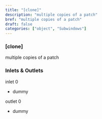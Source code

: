 ```yaml
---
title: "[clone]"
description: "multiple copies of a patch"
bref: "multiple copies of a patch"
draft: false
categories: ["object", "Subwindows"]
---
```


### [clone]

multiple copies of a patch

### Inlets & Outlets

inlet 0

 - dummy

outlet 0

 - dummy
 
